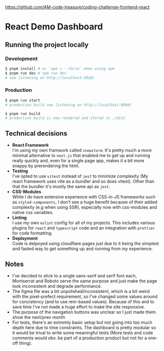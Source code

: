 https://github.com/AM-code-treasure/coding-challenge-frontend-react

# React Demo Dashboard

## Running the project locally

### Development

```bash
$ pnpm install # or `npm i --force` when using npm
$ pnpm run dev # npm run dev
# now listening on http://localhost:2020/
```

### Production

```bash
$ pnpm run start
# production build now listening on http://localhost:8080/
```

```bash
$ pnpm run build
# production build is now rendered and stored in ./dist
```

## Technical decisions

- **React Framework**\
  I'm using my own framwork called `snowstorm`. It's pretty much a more minimal alternative to `next.js` that enabled me to get up and running really quickly and, even for a single page app, makes it a bit more snappy by prerendering the html.
- **Testing**\
  I've opted to use `vitest` instead of `jest` to minimize complexity (My react framework uses vite as a bundler and so does vitest). Other than that the bundler it's mostly the same api as `jest`.
- **CSS-Modules**\
  While I do have extensive experience with CSS-in-JS frameworks such as `styled-components`, I don't see a huge benefit because of their added complexity (e.g when using SSR), especially now with css-modules and native css variables.
- **Linting**\
  I use my own `eslint` config for all of my projects. This includes various plugins for `react` and `typescript` code and an integration with `prettier` for code formatting.
- **Deployment**\
  Code is delpoyed using cloudflare pages just due to it being the simplest and fasted way to get something up and running from my experience.

## Notes

- I've decided to stick to a single sans-serif and serif font each, Montserrat and Roboto serve the same purpose and just make the page look inconsistent and degrade performance.
- The figma file was a bit unpolished/inconsistent, which is a bit weird with the pixel-prefect requirement, so I've changed some values around for concistency (and to use rem-based values). Because of this and to save time I've not made a huge effort to make the site responsive.
- The purpose of the navigation buttons was unclear so I just made them show the next/prev month
- For tests, there's an extremly basic setup but not going into too much depth here due to time constraints. The dashboard is pretty modular so it would be trival to write some meaningful tests (More tests and code comments would obv. be part of a production product but not for a one-off thing).

